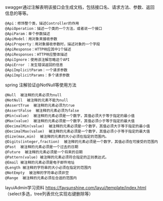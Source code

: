 swagger通过注解表明该接口会生成文档，包括接口名、请求方法、参数、返回信息的等等。

    @Api：修饰整个类，描述Controller的作用
    @ApiOperation：描述一个类的一个方法，或者说一个接口
    @ApiParam：单个参数描述
    @ApiModel：用对象来接收参数
    @ApiProperty：用对象接收参数时，描述对象的一个字段
    @ApiResponse：HTTP响应其中1个描述
    @ApiResponses：HTTP响应整体描述
    @ApiIgnore：使用该注解忽略这个API
    @ApiError ：发生错误返回的信息
    @ApiImplicitParam：一个请求参数
    @ApiImplicitParams：多个请求参数

spring 注解验证@NotNull等使用方法

    @Null  被注释的元素必须为null
    @NotNull  被注释的元素不能为null
    @AssertTrue  被注释的元素必须为true
    @AssertFalse  被注释的元素必须为false
    @Min(value)  被注释的元素必须是一个数字，其值必须大于等于指定的最小值
    @Max(value)  被注释的元素必须是一个数字，其值必须小于等于指定的最大值
    @DecimalMin(value)  被注释的元素必须是一个数字，其值必须大于等于指定的最小值
    @DecimalMax(value)  被注释的元素必须是一个数字，其值必须小于等于指定的最大值
    @Size(max,min)  被注释的元素的大小必须在指定的范围内。
    @Digits(integer,fraction)  被注释的元素必须是一个数字，其值必须在可接受的范围内
    @Past  被注释的元素必须是一个过去的日期
    @Future  被注释的元素必须是一个将来的日期
    @Pattern(value) 被注释的元素必须符合指定的正则表达式。
    @Email 被注释的元素必须是电子邮件地址
    @Length 被注释的字符串的大小必须在指定的范围内
    @NotEmpty  被注释的字符串必须非空
    @Range  被注释的元素必须在合适的范围内
layuiAdmin学习资料
    https://faysunshine.com/layui/template/index.html （select多选，tree列表优化实现右键删除等）